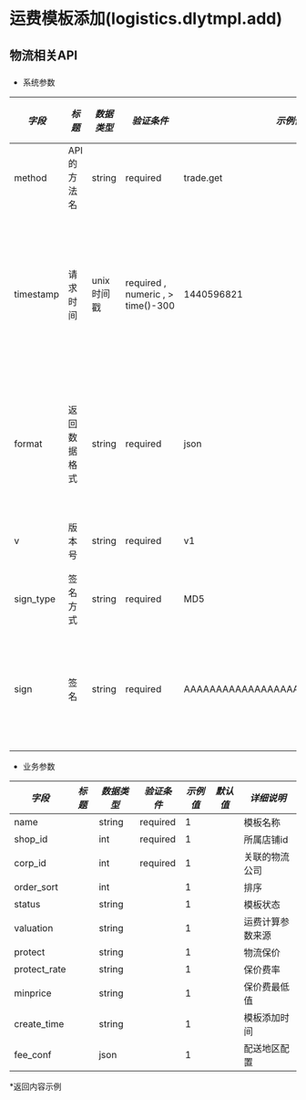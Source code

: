# 运费模板添加(logistics.dlytmpl.add)

## 物流相关API

### 

* 系统参数

| *字段* | *标题* | *数据类型* | *验证条件* | *示例值* | *默认值* | *详细说明* |
| ------------- | ------------- | ------------- | ------------- | ------------- | ------------- | ------------- |
| method | API的方法名 | string | required | trade.get | null | 标识请求的是哪个API |
| timestamp | 请求时间 | unix时间戳 | required , numeric , > time()-300 | 1440596821 | null | 标识API请求的发起时间，如果超时300秒则拒绝请求 |
| format | 返回数据格式 | string | required | json | json | 返回数据是json格式的，目前只支持json |
| v | 版本号 | string | required | v1 | null | 标识该接口的版本 |
| sign_type | 签名方式 | string | required | MD5 | null | 标识签名算法 |
| sign | 签名 | string | required | AAAAAAAAAAAAAAAAAAAAAAAAAAAAAAAAA | null | 数据签名，32位长度16进制数字 |


* 业务参数

| *字段* | *标题* | *数据类型* | *验证条件* | *示例值* | *默认值* | *详细说明* |
| ------------- | ------------- | ------------- | ------------- | ------------- | ------------- | ------------- |
| name |  | string | required | 1 |  | 模板名称 |
| shop_id |  | int | required | 1 |  | 所属店铺id |
| corp_id |  | int | required | 1 |  | 关联的物流公司 |
| order_sort |  | int |  | 1 |  | 排序 |
| status |  | string |  | 1 |  | 模板状态 |
| valuation |  | string |  | 1 |  | 运费计算参数来源 |
| protect |  | string |  | 1 |  | 物流保价 |
| protect_rate |  | string |  | 1 |  | 保价费率 |
| minprice |  | string |  | 1 |  | 保价费最低值 |
| create_time |  | string |  | 1 |  | 模板添加时间 |
| fee_conf |  | json |  | 1 |  | 配送地区配置 |


*返回内容示例

```



```

